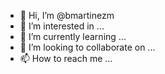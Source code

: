 - 👋 Hi, I’m @bmartinezm
- 👀 I’m interested in ...
- 🌱 I’m currently learning ...
- 💞️ I’m looking to collaborate on ...
- 📫 How to reach me ...

<!---
bmartinezm/bmartinezm is a ✨ special ✨ repository because its `README.md` (this file) appears on your GitHub profile.
You can click the Preview link to take a look at your changes.
--->

